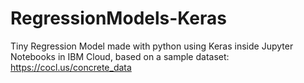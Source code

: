 # RegressionModels-Keras
Tiny Regression Model made with python using Keras inside Jupyter Notebooks in IBM Cloud, based on a sample dataset: https://cocl.us/concrete_data
